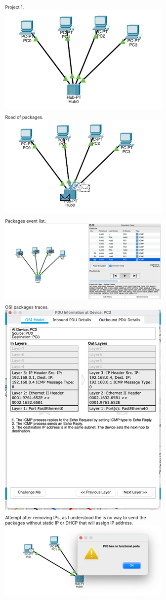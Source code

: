 Project 1.
![screenshot 1](screenshots/1.png)

Road of packages.
![screenshot 2](screenshots/2.png)

Packages event list.
![screenshot 3](screenshots/3.png)

OSI packages traces.
![screenshot 4](screenshots/4.png)

Attempt after removing IPs, as I understood the is no way to send the packages without static IP or DHCP that will assign IP address.
![screenshot 5](screenshots/5.png)
